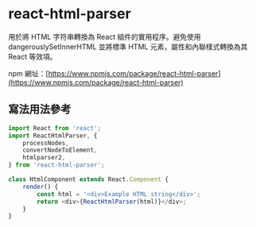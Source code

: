 # react-html-parser

用於將 HTML 字符串轉換為 React 組件的實用程序。避免使用 dangerouslySetInnerHTML 並將標準 HTML 元素，屬性和內聯樣式轉換為其 React 等效項。

npm 網址：[https://www.npmjs.com/package/react-html-parser](https://www.npmjs.com/package/react-html-parser)

## 寫法用法參考

```js
import React from 'react';
import ReactHtmlParser, {
	processNodes,
	convertNodeToElement,
	htmlparser2,
} from 'react-html-parser';

class HtmlComponent extends React.Component {
	render() {
		const html = '<div>Example HTML string</div>';
		return <div>{ReactHtmlParser(html)}</div>;
	}
}
```
